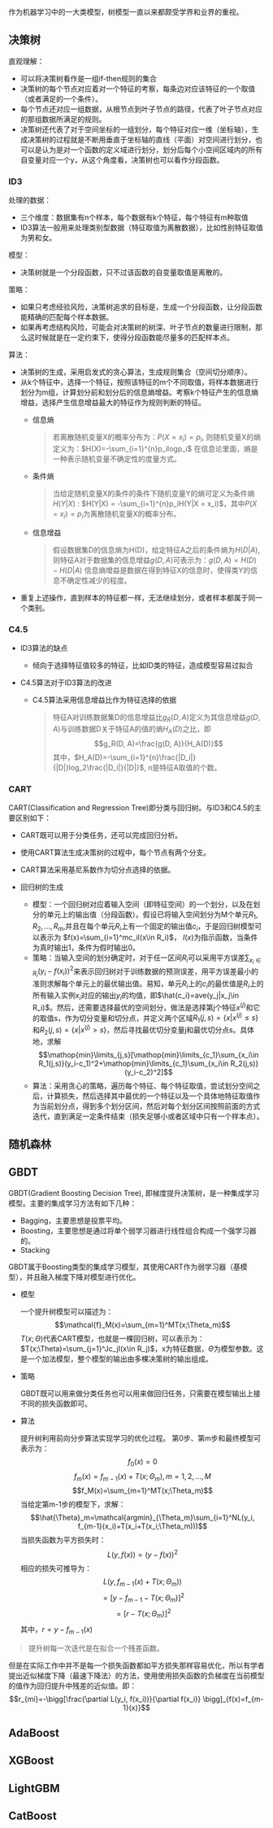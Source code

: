 作为机器学习中的一大类模型，树模型一直以来都颇受学界和业界的重视。
## 决策树
直观理解：
- 可以将决策树看作是一组if-then规则的集合
- 决策树的每个节点对应着对一个特征的考察，每条边对应该特征的一个取值（或者满足的一个条件）。
- 每个节点还对应一组数据，从根节点到叶子节点的路径，代表了叶子节点对应的那组数据所满足的规则。
- 决策树还代表了对于空间坐标的一组划分，每个特征对应一维（坐标轴），生成决策树的过程就是不断用垂直于坐标轴的直线（平面）对空间进行划分，也可以是认为是对一个函数的定义域进行划分，划分后每个小空间区域内的所有自变量对应一个y，从这个角度看，决策树也可以看作分段函数。

### ID3
处理的数据：
- 三个维度：数据集有n个样本，每个数据有k个特征，每个特征有m种取值
- ID3算法一般用来处理类别型数据（特征取值为离散数据），比如性别特征取值为男和女。

模型：
- 决策树就是一个分段函数，只不过该函数的自变量取值是离散的。

策略：
- 如果只考虑经验风险，决策树追求的目标是，生成一个分段函数，让分段函数能精确的匹配每个样本数据。
- 如果再考虑结构风险，可能会对决策树的树深、叶子节点的数量进行限制，那么这时候就是在一定约束下，使得分段函数能尽量多的匹配样本点。

算法：
- 决策树的生成，采用启发式的贪心算法，生成规则集合（空间切分顺序）。
- 从k个特征中，选择一个特征，按照该特征的m个不同取值，将样本数据进行划分为m组，计算划分前和划分后的信息熵增益。考察k个特征产生的信息熵增益，选择产生信息增益最大的特征作为规则判断的特征。
  - 信息熵
    > 若离散随机变量X的概率分布为：$P(X=x_i) = p_i$, 则随机变量X的熵定义为：$H(X)=-\sum_{i=1}^{n}p_ilogp_i$ 在信息论里面，熵是一种表示随机变量不确定性的度量方式。

  - 条件熵
    > 当给定随机变量X的条件的条件下随机变量Y的熵可定义为条件熵$H(Y|X)$ : $H(Y|X) = -\sum_{i=1}^{n}p_iH(Y|X = x_i)$，其中$P(X=x_i)=p_i$为离散随机变量X的概率分布。

  - 信息增益
    > 假设数据集D的信息熵为H(D)，给定特征A之后的条件熵为$H(D|A)$, 则特征A对于数据集的信息增益$g(D, A)$可表示为：$g(D, A)=H(D)-H(D|A)$ 信息熵增益是数据在得到特征X的信息时，使得类Y的信息不确定性减少的程度。
- 重复上述操作，直到样本的特征都一样，无法继续划分，或者样本都属于同一个类别。

### C4.5
- ID3算法的缺点
  - 倾向于选择特征值较多的特征，比如ID类的特征，造成模型容易过拟合

- C4.5算法对于ID3算法的改进
  - C4.5算法采用信息增益比作为特征选择的依据
    > 特征A对训练数据集D的信息增益比$g_R(D, A)$定义为其信息增益$g(D, A)$与训练数据D关于特征A的值的熵$H_A(D)$之比，即
    > $$g_R(D, A)=\frac{g(D, A)}{H_A(D)}$$
    > 其中，$H_A(D)=-\sum_{i=1}^{n}\frac{|D_i|}{|D|}log_2\frac{|D_i|}{|D|}$, n是特征A取值的个数。

### CART
CART(Classification and Regression Tree)即分类与回归树。与ID3和C4.5的主要区别如下：
- CART既可以用于分类任务，还可以完成回归分析。
- 使用CART算法生成决策树的过程中，每个节点有两个分支。
- CART算法采用基尼系数作为切分点选择的依据。

- 回归树的生成
  - 模型：一个回归树对应着输入空间（即特征空间）的一个划分，以及在划分的单元上的输出值（分段函数）。假设已将输入空间划分为M个单元$R_1, R_2, ..., R_m$,并且在每个单元$R_i$上有一个固定的输出值$c_i$，于是回归树模型可以表示为 $f(x)=\sum_{i=1}^mc_iI(x\in R_i)$， $I(x)$为指示函数，当条件为真时输出1，条件为假时输出0。
  - 策略：当输入空间的划分确定时，对于任一区间$R_i$可以采用平方误差$\sum_{x_i\in R_i}(y_i-f(x_i))^2$来表示回归树对于训练数据的预测误差，用平方误差最小的准则求解每个单元上的最优输出值。易知，单元$R_i$上的$c_i$的最优值是$R_i$上的所有输入实例$x_i$对应的输出$y_i$的均值，即$\hat{c_i}=ave(y_j|x_j\in R_i)$。然后，还需要选择最优的空间划分，做法是选择第j个特征$x^{(j)}$和它的取值s，作为切分变量和切分点，并定义两个区域$R_1(j,s)=\{x|x^(j)\leq s\}$和$R_2(j,s)=\{x|x^{(j)} \gt s\}$，然后寻找最优切分变量j和最优切分点s。具体地，求解
  $$\mathop{min}\limits_{j,s}[\mathop{min}\limits_{c_1}\sum_{x_i\in R_1(j,s)}(y_i-c_1)^2+\mathop{min}\limits_{c_1}\sum_{x_i\in R_2(j,s)}(y_i-c_2)^2]$$
  - 算法：采用贪心的策略，遍历每个特征、每个特征取值，尝试划分空间之后，计算损失，然后选择其中最优的一个特征以及一个具体地特征取值作为当前划分点，得到多个划分区间，然后对每个划分区间按照前面的方式迭代，直到满足一定条件结束（损失足够小或者区域中只有一个样本点）。
  
  
## 随机森林

## GBDT
GBDT(Gradient Boosting Decision Tree), 即梯度提升决策树，是一种集成学习模型。主要的集成学习方法有如下几种：
- Bagging，主要思想是投票平均。
- Boosting，主要思想是通过将单个弱学习器进行线性组合构成一个强学习器的。
- Stacking

GBDT属于Boosting类型的集成学习模型，其使用CART作为弱学习器（基模型），并且融入梯度下降对模型进行优化。

- 模型
  
  一个提升树模型可以描述为：
  $$\mathcal{f}_M(x)=\sum_{m=1}^MT(x;\Theta_m)$$
  $T(x;\Theta)$代表CART模型，也就是一棵回归树，可以表示为：$T(x;\Theta)=\sum_{j=1}^Jc_jI(x\in R_j)$，x为特征数据，$\Theta$为模型参数。这是一个加法模型，整个模型的输出由多棵决策树的输出组成。

- 策略
  
  GBDT既可以用来做分类任务也可以用来做回归任务，只需要在模型输出上接不同的损失函数即可。

- 算法
  
  提升树利用前向分步算法实现学习的优化过程。
  第0步、第m步和最终模型可表示为：
  $$f_0(x)=0$$
  $$f_m(x)=f_{m-1}(x)+T(x;\Theta_m), m=1,2,...,M$$
  $$f_M(x)=\sum_{m=1}^MT(x;\Theta_m)$$
  当给定第m-1步的模型下，求解：
  $$\hat{\Theta}_m=\mathcal{argmin}_{\Theta_m}\sum_{i=1}^NL(y_i, f_{m-1}(x_i)+T(x_i+T(x_i;\Theta_m)))$$
  当损失函数为平方损失时：
  $$L(y,f(x))=(y-f(x))^2$$
  相应的损失可推导为：
  $$L(y, f_{m-1}(x)+T(x;\Theta_m))$$
  $$=[y-f_{m-1}-T(x;\Theta_m)]^2$$
  $$=[r-T(x;\Theta_m)]^2$$
  其中，$r=y-f_{m-1}(x)$

> 提升树每一次迭代是在拟合一个残差函数。

但是在实际工作中并不是每一个损失函数都如平方损失那样容易优化，所以有学者提出近似梯度下降（最速下降法）的方法，使用使用损失函数的负梯度在当前模型的值作为回归提升中残差的近似值。即：
$$r_{mi}=-\bigg[\frac{\partial L(y_i, f(x_i))}{\partial f(x_i)} \bigg]_{f(x)=f_{m-1}(x)}$$
  
  
## AdaBoost

## XGBoost

## LightGBM

## CatBoost